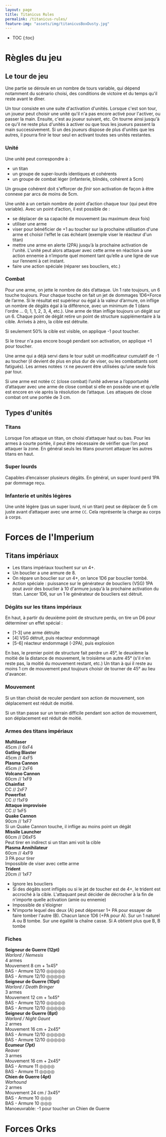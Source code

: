 ```yaml
---
layout: page
title: Titanicus Rules
permalink: /titanicus-rules/
feature-img: "assets/img/titanicusBoxDusty.jpg"
---
```


* TOC
{:toc}

# Règles du jeu

## Le tour de jeu

Une partie se déroule en un nombre de tours variable, qui dépend notamment du scénario choisi, des conditions de victoire et du temps qu'il reste avant le dîner.

Un tour consiste en une suite d'activation d'unités. Lorsque c'est son tour, un joueur peut choisir une unité qu'il n'a pas encore activé pour l'activer, ou passer la main. Ensuite, c'est au joueur suivant, etc. On tourne ainsi jusqu'à ce qu'il ne reste plus d'unités à activer ou que tous les joueurs passent la main successivement. Si un des joueurs dispose de plus d'unités que les autres, il pourra finir le tour seul en activant toutes ses unités restantes.

### Unité

Une unité peut correspondre à :
* un titan
* un groupe de super-lourds identiques et cohérents
* un groupe de combat léger (infanterie, blindés, cohérent à 5cm)

Un groupe cohérent doit s'efforcer de *finir* son activation de façon à être connexe par arcs de moins de 5cm. 

Une unité a un certain nombre de point d’action chaque tour (qui peut être variable). Avec un point d’action, il est possible de :
* se déplacer de sa capacité de mouvement (au maximum deux fois)
* utiliser une arme
* viser pour bénéficier de +1 au toucher sur la prochaine utilisation d'une arme et choisir l'effet le cas échéant (exemple viser le réacteur d'un titan)
*  mettre une arme en alerte (2PA) jusqu’à la prochaine activation de l'unité. L'unité  peut alors attaquer avec cette arme en réaction à une action ennemie à n’importe quel moment tant qu’elle a une ligne de vue sur l’ennemi à cet instant.
* faire une action spéciale (réparer ses boucliers, etc.)

### Combat
Pour une arme, on jette le nombre de dés d’attaque. Un 1 rate toujours, un 6 touche toujours.
Pour chaque touche on fait un jet de dommages 1D6+Force de l’arme. Si le résultat est supérieur ou égal à la valeur d’armure, on inflige un nombre de dégâts égal à la différence, avec un minimum de 1 (dans l'ordre ... 0, 1, 1, 2, 3, 4, etc.). Une arme de titan inflige toujours un dégât sur un 6. Chaque point de dégât retire un point de structure supplémentaire à la cible. Arrivés à zéro, la cible est détruite.

Si seulement 50% la cible est visible, on applique -1 pout toucher.

Si le tireur n'a pas encore bougé pendant son activation, on applique +1 pour toucher.

Une arme qui a déjà servi dans le tour subit un modificateur cumulatif de -1 au toucher (il devient de plus en plus dur de viser, ou les combattants sont fatigués). Les armes notées `!X` ne peuvent être utilisées qu’une seule fois par tour.

Si une arme est notée `CC` (close combat) l’unité adverse a l’opportunité d’attaquer avec une arme de close combat si elle en possède une et qu’elle est encore en vie après la résolution de l’attaque.
Les attaques de close combat ont une portée de 3 cm. 
  

## Types d'unités

### Titans
Lorsque l’on attaque un titan, on choisi d’attaquer haut ou bas. Pour les armes à courte portée, il peut être nécessaire de vérifier que l’on peut attaquer la zone. En général seuls les titans pourront attaquer les autres titans en haut.

### Super lourds
Capables d’encaisser plusieurs dégâts. En général, un super lourd perd 1PA par dommage reçu.

### Infanterie et unités légères
Une unité légère (pas un super lourd, ni un titan) peut se déplacer de 5 cm juste avant d’attaquer avec une arme `CC`. Cela représente la charge au corps à corps.

# Forces de l'Imperium

## Titans impériaux

* Les titans impériaux touchent sur un 4+.
* Un bouclier a une armure de 8.
* On répare un bouclier sur un 4+, on lance 1D6 par bouclier tombé.
* Action spéciale : puissance sur le générateur de boucliers (VSG) 1PA pout avoir des bouclier à 10 d'armure jusqu'à la prochaine activation du titan. Lancer 1D6, sur un 1 le générateur de boucliers est détruit.

### Dégâts sur les titans impériaux

En haut, à partir du deuxième point de structure perdu, on tire un D6 pour déterminer un effet spécial : 
<ul>
	<li>[1-3] une arme détruite</li> 
	<li>[4] VSG détruit, puis réacteur endommagé</li> 
	<li>[5-6] réacteur endommagé (-2PA), puis explosion</li>
</ul>
En bas, le premier point de structure fait perdre un 45°, le deuxième la moitié de la distance de mouvement, le troisième un autre 45° (s'il n'en reste pas, la moitié du mouvement restant, etc.) Un titan à qui il reste au moins 1 cm de mouvement peut toujours choisir de tourner de 45° au lieu d'avancer. 

### Mouvement

Si un titan choisit de reculer pendant son action de mouvement, son déplacement est réduit de moitié.

Si un titan passe sur un terrain difficile pendant son action de mouvement, son déplacement est réduit de moitié.


### Armes des titans impériaux

<div class="row">
  <div class="col-1-4 unit-sheet">
    	<div class="centered" style="font-weight: bold;">Multilaser</div>
	  	<div>45cm // 6xF4</div>
  </div>
  <div class="col-1-4 unit-sheet">
    	<div class="centered" style="font-weight: bold;">Gatling Blaster</div>
	  	<div>45cm // 4xF5</div>
  </div>
  <div class="col-1-4 unit-sheet">
    	<div class="centered" style="font-weight: bold;">Plasma Cannon</div>
	  	<div>45cm // 2xF6</div>
  </div>
  <div class="col-1-4 unit-sheet">
    	<div class="centered" style="font-weight: bold;">Volcano Cannon</div>
	  	<div>60cm // 1xF9</div>
  </div>
</div><!-- /.row -->
<div class="row">
  <div class="col-1-4 unit-sheet">
    	<div class="centered" style="font-weight: bold;">Chainfist</div>
	  	<div>CC // 2xF7</div>
  </div>
  <div class="col-1-4 unit-sheet">
    	<div class="centered" style="font-weight: bold;">Powerfist</div>
	  	<div>CC // !1xF9</div>
  </div>
  <div class="col-1-4 unit-sheet">
    	<div class="centered" style="font-weight: bold;">Attaque improvisée</div>
	  	<div>CC // 1xF5</div>
  </div>
</div><!-- /.row -->
<div class="row">
  <div class="col-1-3 unit-sheet">
    	<div class="centered" style="font-weight: bold;">Quake Cannon</div>
	  	<div>90cm // 1xF7</div>
	  	<div>Si un Quake Cannon touche, il inflige au moins point un dégât</div>
  </div>
  <div class="col-1-3 unit-sheet">
    	<div class="centered" style="font-weight: bold;">Missile Launcher</div>
	  	<div>60cm // D6xF5</div>
	  	<div>Peut tirer en indirect si un titan ami voit la cible</div>
  </div>
  <div class="col-1-3 unit-sheet">
    	<div class="centered" style="font-weight: bold;">Plasma Annihilateur</div>
	  	<div>60cm // 4xF9</div>
	  	<div>3 PA pour tirer</div>
	  	<div>Impossible de viser avec cette arme</div>
  </div>
</div><!-- /.row -->
<div class="row">
  <div class="col-1-1 unit-sheet">
    	<div class="centered" style="font-weight: bold;">Trident</div>
	  	<div>20cm // 1xF7</div>
	  	<div>
			<ul>
				<li>Ignore les boucliers</li>
				<li>Si des dégâts sont infligés ou si le jet de toucher est de 4+, le trident est accroché à la cible. L'attaquant peut décider de décrocher à la fin de n'importe quelle activation (amie ou ennemie)</li>
				<li>Impossible de s'éloigner</li>
				<li>N'importe lequel des deux (A) peut dépenser 1+ PA pour essayer de faire tomber l'autre (B). Chacun lance 1D6 (+PA pour A). Sur un 1 naturel A ou B tombe. Sur une égalité la chaîne casse. Si A obtient plus que B, B tombe</li>
			</ul>		
		</div>
  </div>
</div><!-- /.row -->



### Fiches

<div class="row">
  <div class="col-1-3 unit-sheet">
  	<div class="centered" style="font-weight: bold;">Seigneur de Guerre (12pt)</div>
  	<div class="centered" style="font-style: italic;">Warlord / Nemesis</div>
	<div>4 armes</div>
	<div>Mouvement 8 cm + 1x45°</div>
	<div><span>BAS - Armure 12/10</span> ◎◎◎◎◎</div>
	<div><span>BAS - Armure 12/10</span> ◎◎◎◎◎</div>
  </div>
  <div class="col-1-3 unit-sheet">
  	<div class="centered" style="font-weight: bold;">Seigneur de Guerre (10pt)</div>
  	<div class="centered" style="font-style: italic;">Warlord / Death Bringer</div>
	<div>3 armes</div>
	<div>Mouvement 12 cm + 1x45°</div>
	<div><span>BAS - Armure 12/10</span> ◎◎◎◎◎</div>
	<div><span>BAS - Armure 12/10</span> ◎◎◎◎◎</div>
  </div>
  <div class="col-1-3 unit-sheet">
  	<div class="centered" style="font-weight: bold;">Seigneur de Guerre (8pt)</div>
  	<div class="centered" style="font-style: italic;">Warlord / Night Gaunt</div>
	<div>2 armes</div>
	<div>Mouvement 16 cm + 2x45°</div>
	<div><span>BAS - Armure 12/10</span> ◎◎◎◎◎</div>
	<div><span>BAS - Armure 12/10</span> ◎◎◎◎◎</div>
  </div>
</div><!-- /.row -->

<div class="row">
  <div class="col-1-3 unit-sheet">
  	<div class="centered" style="font-weight: bold;">Écumeur (7pt)</div>
  	<div class="centered" style="font-style: italic;">Reaver</div>
	<div>3 armes</div>
	<div>Mouvement 16 cm + 2x45°</div>
	<div><span>BAS - Armure 11</span> ◎◎◎◎</div>
	<div><span>BAS - Armure 11</span> ◎◎◎◎</div>
  </div>
  <div class="col-1-3 unit-sheet">
  	<div class="centered" style="font-weight: bold;">Chien de Guerre (4pt)</div>
  	<div class="centered" style="font-style: italic;">Warhound</div>
	<div>2 armes</div>
	<div>Mouvement 24 cm / 3x45°</div>
	<div><span>BAS - Armure 10</span> ◎◎◎</div>
	<div><span>BAS - Armure 10</span> ◎◎◎</div>
	<div>Manoeuvrable: -1 pour toucher un Chien de Guerre</div>
  </div>
</div><!-- /.row -->

# Forces Orks

